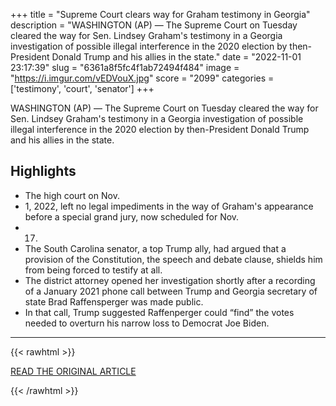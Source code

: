 +++
title = "Supreme Court clears way for Graham testimony in Georgia"
description = "WASHINGTON (AP) — The Supreme Court on Tuesday cleared the way for Sen. Lindsey Graham's testimony in a Georgia investigation  of possible illegal interference in the 2020 election by then-President Donald Trump and his allies in the state."
date = "2022-11-01 23:17:39"
slug = "6361a8f5fc4f1ab72494f484"
image = "https://i.imgur.com/vEDVouX.jpg"
score = "2099"
categories = ['testimony', 'court', 'senator']
+++

WASHINGTON (AP) — The Supreme Court on Tuesday cleared the way for Sen. Lindsey Graham's testimony in a Georgia investigation  of possible illegal interference in the 2020 election by then-President Donald Trump and his allies in the state.

## Highlights

- The high court on Nov.
- 1, 2022, left no legal impediments in the way of Graham's appearance before a special grand jury, now scheduled for Nov.
- 17.
- The South Carolina senator, a top Trump ally, had argued that a provision of the Constitution, the speech and debate clause, shields him from being forced to testify at all.
- The district attorney opened her investigation shortly after a recording of a January 2021 phone call between Trump and Georgia secretary of state Brad Raffensperger was made public.
- In that call, Trump suggested Raffenperger could “find” the votes needed to overturn his narrow loss to Democrat Joe Biden.

---

{{< rawhtml >}}
  <p class="article-category">
    <a target="_blank" href="https://apnews.com/article/us-supreme-court-donald-trump-georgia-south-carolina-8b5ad9f096e0bd0551b70b4313d06435">READ THE ORIGINAL ARTICLE</a>
  </p>
{{< /rawhtml >}}
